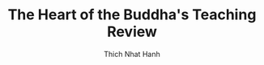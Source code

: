 ---
permalink: 	Books/TheHeartOfTheBuddhasTeaching
layout: 	review
title: 	"The Heart of the Buddha's Teaching Review"
author: 	"Thich Nhat Hanh"
author_image: 	"Thich Nanh Hanh.jpg"
author_bio: 	"Thich Nhat Hanh is a Vietnamese Buddhist monk, teacher, author, poet and peace activist who now lives in southwest France where he was in exile for many years. Born Nguyen Xuan Bao, Thich Nhat Hanh joined a Zen (Vietnamese: Thien) monastery at the age of 16, and studied Buddhism as a novitiate. Upon his ordination as a monk in 1949, he assumed the Dharma name Thich Nhat Hanh. Thich is an honorary family name used by all Vietnamese monks and nuns, meaning that they are part of the Shakya (Shakyamuni Buddha) clan. He is often considered the most influential living figure in the lineage of Lam Te (Vietnamese Rinzai) Thien, and perhaps also in Zen Buddhism as a whole."
author_bio_link: "/Authors/ThichNanhHanh"
book_title: 	"The Heart of the Buddha's Teaching: Transforming Suffering into Peace, Joy, and Liberation"
book_title_short: "The Heart of the Buddha's Teaching"
book_cover_image: 	"TheHeartOfTheBuddhasTeaching.jpg"
publish_date: 	June 8th 1999
number_of_pages: 	294
categories: 	[books]
first_blockquote: 	"The wave does not need to die to become water. She is already water."
second_blockquote: 	"Letting go gives us freedom, and freedom is the only condition for happiness. If, in our heart, we still cling to anything - anger, anxiety, or possessions - we cannot be free."
third_blockquote: 	"The seed of suffering in you may be strong, but don't wait until you have no more suffering before allowing yourself to be happy."
skill_level_score: 	35
approach_score: 	65
outlook_score: 	70
affiliation_score: 	100
skill_level: 	beginner
approach: 	theoretical
outlook: 	spiritual
affiliation: 	sectarian
review_overview: 	["The Heart of the Buddha's Teaching is a timeless piece written for westerners in an attempt to describe the most important teachings of the Buddha. As a poet, the author manages to teach us everything we need to know about the Dhamma and make us feel heart-warm at the same time through the use of beautiful analogies.","After reaching enlightenment, the Buddha decided to transfer what he had learned to a group of fellow ascetics who had practiced with him in the past. This decision meant he would have to structure the teachings in an orderly way so others could follow logically from one to the next. Thich Nhat Hanh stayed true to the original teacher and organized chapters in this book to build up upon the previous ones in much the same sequence followed over two thousand years ago."]
skill_level_overview: 	["Beginners are welcome here. As a great introduction to Buddhism, this work takes the time to explain why the teachings make sense and guides you through the process until you can arrive at your own conclusions. If you've been interested in Buddhism for some years now, there might be little for you in terms of novelty.","In that case, I would argue that even if you have already developed mindfulness and know your way around describing what <i>the three doors of liberation</i> are, there's a lot of value between these pages. Every so often one finds a book where the voice of the writer matters more than its contents or its narrative, and this book is a great example; reading it is a meditation in itself and, when you put it down, you always feel calmer than when you started."]
approach_overview: 	["There are practices described in this book that are meant to be followed, most of them related to mindfulness and awareness of the present moment, and with each new one that is presented, Thich Nhat Hanh helps us understand why it works and why we should care to develop those abilities in the first place.","The Heart of the Buddha's Teaching, however, falls in the Theoretical category because it's main preoccupation is to pass what the Buddha taught, not meditation, to the minds of people who are taking their first steps into the Dhamma."]
outlook_overview: 	["Secular oriented practitioners can benefit from reading this book from a philosophical standpoint even if it's intended for audiences with Buddhist tendencies. When it comes to Buddhism, it's easy to find parallels with psychology, biology, and other sciences, so although it falls in the spiritual category, don't be afraid to pick it up and decide for yourself."]
affiliation_overview: 	["As it name hints, this is a strictly Buddhist book even in it's structure. The earlier contents deal with Buddhist concepts such as <i>the noble eightfold path</i> for each of which an entire chapter is dedicated. Towards the end, in the third part of the book inappropriately named <i>Other Basic Buddhist Teachings</i>, more advanced topics are discussed such as <i>the five powers</i> or <i>the six paramitas</i>; most consider these to be advanced topics within Buddhism but are presented here in an accessible way so beginners start to get acquainted with what the Buddha taught.","Specifically, Thich Nhat Hanh identifies with the Zen school of Buddhism and knowledgeable readers will be able to notice some particular Zen details between the lines, but maybe because it is meant to serve as an introduction to Buddhism, this is not a Zen Buddhism book per se."]
techniques: 	[mindfulness, nothingness, walking meditation, awareness, concentration, zen]
conclusion: 	["Whether you're starting out on the path or consider yourself an adept, The Heart of the Buddha's teaching is a must-have for your book shelve. Beginners will discover little by little what makes Buddhist teachings so appealing to millions, and advanced practitioners will smile and breath slowly when navigating the poetry it contains.","Already a best seller, you will find that this two decade old book remains as relevant today as it was when first published. If, however, you're looking for a practical guide, we'd recommend you to take a look at <a href='/Books/TheMindIlluminated'>The Mind Illuminated</a> instead."]
amazon_affiliate_link: 	
goodreads_link: 	"https://www.goodreads.com/book/show/209574.The_Heart_of_the_Buddha_s_Teaching"
---